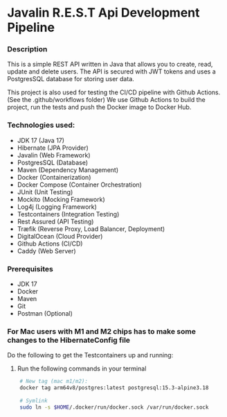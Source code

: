 # Javalin R.E.S.T Api Development Pipeline

### Description

This is a simple REST API written in Java that allows you to create, read, update and delete users. 
The API is secured with JWT tokens and uses a PostgresSQL database for storing user data.

This project is also used for testing the CI/CD pipeline with Github Actions. (See the .github/workflows folder)
We use Github Actions to build the project, run the tests and push the Docker image to Docker Hub.

### Technologies used:

- JDK 17 (Java 17)
- Hibernate (JPA Provider)
- Javalin (Web Framework)
- PostgresSQL (Database)
- Maven (Dependency Management)
- Docker (Containerization)
- Docker Compose (Container Orchestration)
- JUnit (Unit Testing)
- Mockito (Mocking Framework)
- Log4j (Logging Framework)
- Testcontainers (Integration Testing)
- Rest Assured (API Testing)
- Træfik (Reverse Proxy, Load Balancer, Deployment)
- DigitalOcean (Cloud Provider)
- Github Actions (CI/CD)
- Caddy (Web Server)

### Prerequisites

- JDK 17
- Docker
- Maven
- Git
- Postman (Optional)

### For Mac users with M1 and M2 chips has to make some changes to the HibernateConfig file

Do the following to get the Testcontainers up and running:

1. Run the following commands in your terminal

```bash 
    # New tag (mac m1/m2): 
    docker tag arm64v8/postgres:latest postgresql:15.3-alpine3.18
    
    # Symlink
    sudo ln -s $HOME/.docker/run/docker.sock /var/run/docker.sock
```
